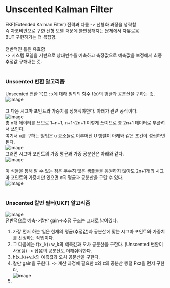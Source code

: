 # Unscented Kalman Filter
EKF(Extended Kalman Filter) 전략과 다름 -> 선형화 과정을 생략함<br>
즉 자코비안으로 구한 선형 모델 때문에 불안정해지는 문제에서 자유로움<br>
BUT 구현하기는 더 복잡함.<br>
<br>
전반적인 틀은 유효함<br>
-> 시스템 모델을 기반으로 상태변수를 예측하고 측정값으로 예측값을 보정해서 최종 추정값 구해내는 것.<br>
<br>

### Unscented 변환 알고리즘
Unscented 변환 목표 : x에 대해 임의의 함수 f(x)의 평균과 공분산을 구하는 것.<br>
![image](https://user-images.githubusercontent.com/42115807/110307550-5e1ba900-8042-11eb-9de2-2777a99ec562.png)<br>
<br>
그 다음 시그마 포인트와 가중치를 정해줘야한다. 아래가 관련 공식이다.<br>
![image](https://user-images.githubusercontent.com/42115807/110308966-1f86ee00-8044-11eb-876d-4f7ee35bb605.png)<br>
총 n개 데이터를 쓰므로 1~n+1, n+1~2n+1 이렇게 쓰이므로 총 2n+1 데이터로 부풀려서 쓰인다.<br>
여기서 u를 구하는 방법은 u 요소들로 이루어진 U 행렬이 아래와 같은 조건이 성립하면 된다.<br>
![image](https://user-images.githubusercontent.com/42115807/110309438-ae940600-8044-11eb-8cca-16e0b7b0e4ec.png)<br>
그러면 시그마 포인트의 가중 평균과 가중 공분산은 아래와 같다.<br>
![image](https://user-images.githubusercontent.com/42115807/110309711-07639e80-8045-11eb-9a60-80c2d41dd345.png)<br>
<br>
이 식들을 통해 알 수 있는 점은 무수히 많은 샘플들을 동원하지 않아도 2n+1개의 시그마 포인트와 가중치만 있으면 x의 평균과 공분산을 구할 수 있다.<br>
![image](https://user-images.githubusercontent.com/42115807/110309711-07639e80-8045-11eb-9a60-80c2d41dd345.png)<br>
<br>

### Unscented 칼만 필터(UKF) 알고리즘
![image](https://user-images.githubusercontent.com/42115807/110308372-60323780-8043-11eb-9753-f79e75fb7c0e.png)<br>
전반적으로 예측->칼만 gain->추정 구조는 그대로 남아있다.<br>
1. 가장 먼저 하는 일은 현재의 평균(추정값)과 공분산에 맞는 시그마 포인트와 가중치를 선정하는 작업이다.
2. 그 다음에는 f(x_k)+w_k의 예측값과 오차 공분산을 구한다. (Unscented 변환이 사용됨) -> 잡음의 공분산도 더해줘야한다.
3. h(x_k)+v_k의 예측값과 오차 공분산을 구한다.
4. 칼만 gain을 구한다. -> 계산 과정에 필요한 x와 z의 공분산 행렬 Pxz을 먼저 구한다.<br>![image](https://user-images.githubusercontent.com/42115807/110311858-b6a17500-8047-11eb-9e08-795e4e93fe33.png)
5. 
